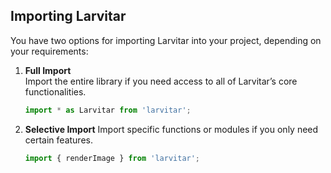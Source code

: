 ## Importing Larvitar

You have two options for importing Larvitar into your project, depending on your requirements:

1. **Full Import**  
   Import the entire library if you need access to all of Larvitar’s core functionalities.
   ```typescript
   import * as Larvitar from 'larvitar';
   ```
2. **Selective Import**
   Import specific functions or modules if you only need certain features.
   ```typescript
   import { renderImage } from 'larvitar';
   ```